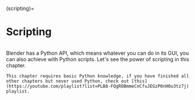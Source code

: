 (scripting)=
# Scripting
```{figure} ../../assets/scripting/opening.gif

```

Blender has a Python API, which means whatever you can do in its GUI, you can also achieve with Python scripts. Let's see the power of scripting in this chapter.


```{note}
This chapter requires basic Python knowledge, if you have finished all other chapters but never used Python, check out [this](https://youtube.com/playlist?list=PLB8-FQgROBmmeCnCfuJEGzP0nH0u3tz7j) playlist.
```